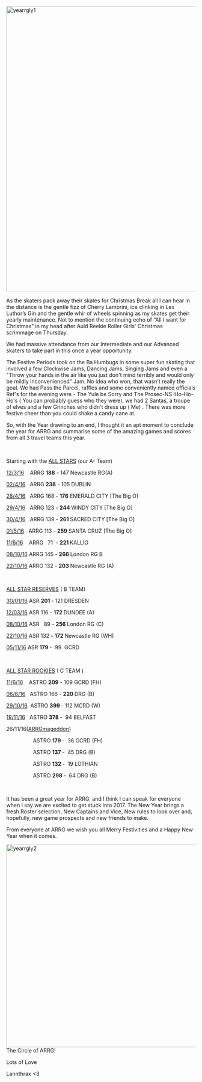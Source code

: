 <html><body><img class="aligncenter size-full wp-image-12979" src="/2016/12/yearrgly1.jpg" alt="yearrgly1" width="960" height="761">

<span style="font-weight:400;">As the skaters pack away their skates for Christmas Break all I can hear in the distance is the gentle fizz of Cherry Lambrini, ice clinking in Lex Luthor’s Gin and the gentle whir of wheels spinning as my skates get their yearly maintenance. Not to mention the continuing echo of “All I want for Christmas” in my head after Auld Reekie Roller Girls' Christmas scrimmage on Thursday.</span>

<span style="font-weight:400;">We had massive attendance from our Intermediate and our Advanced skaters to take part in this once a year opportunity. </span>

<span style="font-weight:400;">The Festive Periods took on the Ba Humbugs in some super fun skating that involved a few Clockwise Jams, Dancing Jams, Singing Jams and even a "Throw your hands in the air like you just don't mind terribly and would only be mildly inconvenienced" Jam. No idea who won, that wasn’t really the goal. We had Pass the Parcel, raffles and some conveniently named officials Ref's for the evening were - The Yule be Sorry </span><span style="font-weight:400;">and The Prosec-NS-Ho-Ho-Ho's ( You can probably guess who they were), we had 2 Santas, a troupe of elves and a few Grinches who didn't dress up ( Me) . There was more festive cheer than you could shake a candy cane at. </span>

<span style="font-weight:400;">So, with the Year drawing to an end, I thought it an apt moment to conclude the year for ARRG and summarise some of the amazing games and scores from all 3 travel teams this year. </span>

 

<span style="font-weight:400;">Starting with the <span style="text-decoration:underline;">ALL STARS</span> (our A- Team) </span>

<span style="font-weight:400;"><a href="http://flattrackstats.com/node/75175">12/3/16</a>    ARRG </span><b>188</b><span style="font-weight:400;"> - 147 Newcastle RG(A) </span>

<span style="font-weight:400;"><a href="http://flattrackstats.com/node/76968">02/4/16</a>   ARRG </span><b>238</b><span style="font-weight:400;"> - 105 DUBLIN </span>

<span style="font-weight:400;"><a href="http://flattrackstats.com/bouts/78819/overview">28/4/16</a>   ARRG 168 - </span><b>176</b><span style="font-weight:400;"> EMERALD CITY [The Big O]</span>

<span style="font-weight:400;"><a href="http://flattrackstats.com/node/76801">29/4/16</a>   ARRG 123 - </span><b>244 </b><span style="font-weight:400;">WINDY CITY [The Big O]</span>

<span style="font-weight:400;"><a href="http://flattrackstats.com/node/76791">30/4/16</a>   ARRG 139 - </span><b>261 </b><span style="font-weight:400;">SACRED CITY [The Big O]</span>

<span style="font-weight:400;"><a href="http://flattrackstats.com/node/76812">01/5/16</a>   ARRG 113 - </span><b>259 </b><span style="font-weight:400;">SANTA CRUZ [The Big O]</span>

<span style="font-weight:400;"><a href="http://flattrackstats.com/node/79684">11/6/16</a>    ARRG   71  - </span><b>221 </b><span style="font-weight:400;">KALLIO</span>

<span style="font-weight:400;"><a href="http://flattrackstats.com/bouts/85634/overview">08/10/16</a> ARRG 145 - </span><b>266 </b><span style="font-weight:400;">London RG B </span>

<span style="font-weight:400;"><a href="http://flattrackstats.com/bouts/85476/overview">22/10/16</a> ARRG 132 - </span><b>203 </b><span style="font-weight:400;">Newcastle RG (A)</span>

 

<span style="font-weight:400;"><span style="text-decoration:underline;">ALL STAR RESERVES</span> ( B TEAM) </span>

<span style="font-weight:400;"><a href="http://flattrackstats.com/bouts/72087/overviewhttp://flattrackstats.com/bouts/72087/overview">30/01/16</a> ASR </span><b>201 </b><span style="font-weight:400;">- 121 DRESDEN </span>

<span style="font-weight:400;"><a href="http://flattrackstats.com/bouts/76160/overview">12/03/16</a> ASR 116 - </span><b>172 </b><span style="font-weight:400;">DUNDEE (A) </span>

<span style="font-weight:400;"><a href="http://flattrackstats.com/bouts/85635/overview">08/10/16</a> ASR   89 - </span><b>256 </b><span style="font-weight:400;">London RG (C) </span>

<span style="font-weight:400;"><a href="http://flattrackstats.com/bouts/85477/overview">22/10/16</a> ASR 132 - </span><b>172 </b><span style="font-weight:400;">Newcastle RG (WH) </span>

<span style="font-weight:400;"><a href="http://flattrackstats.com/bouts/85859/overview">05/11/16</a> ASR </span><b>179 </b><span style="font-weight:400;">-  99  GCRD </span>

 

<span style="font-weight:400;"><span style="text-decoration:underline;">ALL STAR ROOKIES</span> ( C TEAM ) </span>

<span style="font-weight:400;"><a href="http://flattrackstats.com/bouts/80419/overview">11/6/16</a>    ASTRO </span><b>209</b><span style="font-weight:400;"> - 109 GCRD (FH) </span>

<span style="font-weight:400;"><a href="http://flattrackstats.com/bouts/84696/overview">06/8/16</a>   ASTRO 166 - </span><b>220 </b><span style="font-weight:400;">DRG (B) </span>

<span style="font-weight:400;"><a href="http://flattrackstats.com/bouts/85946/overview">29/10/16</a>  ASTRO </span><b>399 </b><span style="font-weight:400;">- 112 MCRD (W) </span>

<span style="font-weight:400;"><a href="http://flattrackstats.com/bouts/85620/overview">19/11/16</a>   ASTRO </span><b>378 </b><span style="font-weight:400;">-  94 BELFAST </span>

<span style="font-weight:400;">26/11/16(<a href="http://flattrackstats.com/tournaments/88133/overview">ARRGmageddon</a>) </span>

<span style="font-weight:400;">                   ASTRO </span><b>179 </b><span style="font-weight:400;">-  36 GCRD (FH)</span>

<span style="font-weight:400;">                   ASTRO </span><b>137 </b><span style="font-weight:400;">-  45 DRG (B)</span>

<span style="font-weight:400;">                   ASTRO </span><b>132 </b><span style="font-weight:400;">-  19 LOTHIAN </span>

<span style="font-weight:400;">                   ASTRO </span><b>298 </b><span style="font-weight:400;">-  64 DRG (B) </span>

 

<span style="font-weight:400;">It has been a great year for ARRG, and I think I can speak for everyone when I say we are excited to get stuck into 2017. The New Year brings a fresh Roster selection, New Captains and Vice, New rules to look over and, hopefully, new game prospects and new friends to make. </span>

<span style="font-weight:400;">From everyone at ARRG we wish you all Merry Festivities and a Happy New Year when it comes. </span>

<img class=" size-full wp-image-12981 aligncenter" src="/2016/12/yearrgly2.jpg" alt="yearrgly2" width="960" height="540"> The Circle of ARRG!

<span style="font-weight:400;">Lots of Love </span>

<span style="font-weight:400;">Lannthrax &lt;3 </span></body></html>
